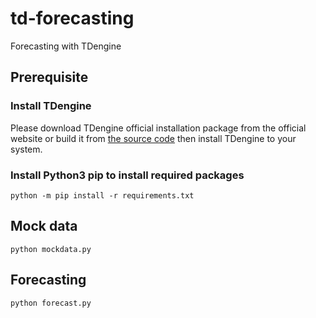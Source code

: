 # td-forecasting
Forecasting with TDengine

## Prerequisite

### Install TDengine

Please download TDengine official installation package from the official website or build it from [the source code](https://github.com/taosdata/TDengine) then install TDengine to your system.

### Install Python3 pip to install required packages

```
python -m pip install -r requirements.txt
```

## Mock data

```
python mockdata.py
```

## Forecasting

```
python forecast.py
```
